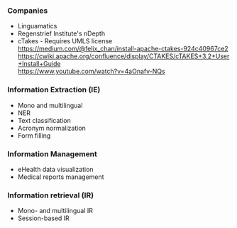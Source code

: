 ### Companies ###
* Linguamatics
* Regenstrief Institute's nDepth
* cTakes - Requires UMLS license
https://medium.com/@felix_chan/install-apache-ctakes-924c40967ce2 </br>
https://cwiki.apache.org/confluence/display/CTAKES/cTAKES+3.2+User+Install+Guide </br>
https://www.youtube.com/watch?v=4aOnafv-NQs </br>


### Information Extraction (IE) ###
* Mono and multilingual  
* NER
* Text classification
* Acronym normalization
* Form filling

### Information Management ###
* eHealth data visualization
* Medical reports management

### Information retrieval (IR) ###
* Mono- and multilingual IR
* Session-based IR










